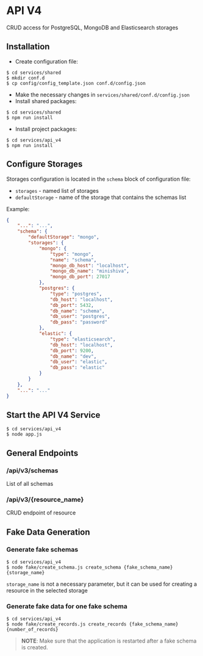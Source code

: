 # API V4
CRUD access for PostgreSQL, MongoDB and Elasticsearch storages

## Installation
* Create configuration file:
```
$ cd services/shared
$ mkdir conf.d
$ cp config/config_template.json conf.d/config.json
```
* Make the necessary changes in `services/shared/conf.d/config.json`
* Install shared packages:
```
$ cd services/shared
$ npm run install
```
* Install project packages:
```
$ cd services/api_v4
$ npm run install
```

## Configure Storages
Storages configuration is located in the `schema` block of configuration file:
* `storages` - named list of storages
* `defaultStorage` - name of the storage that contains the schemas list

Example:
```json
{
	"...": "...",
	"schema": {
		"defaultStorage": "mongo",
		"storages": {
			"mongo": {
				"type": "mongo",
				"name": "schema",
				"mongo_db_host": "localhost",
				"mongo_db_name": "minishiva",
				"mongo_db_port": 27017
			},
			"postgres": {
				"type": "postgres",
				"db_host": "localhost",
				"db_port": 5432,
				"db_name": "schema",
				"db_user": "postgres",
				"db_pass": "password"
			},
			"elastic": {
				"type": "elasticsearch",
				"db_host": "localhost",
				"db_port": 9200,
				"db_name": "dev",
				"db_user": "elastic",
				"db_pass": "elastic"
			}
		}
	},
	"...": "..."
}
```


## Start the API V4 Service
```
$ cd services/api_v4
$ node app.js
```
## General Endpoints

### /api/v3/schemas
List of all schemas

### /api/v3/{resource_name}
CRUD endpoint of resource

## Fake Data Generation

### Generate fake schemas
```
$ cd services/api_v4
$ node fake/create_schema.js create_schema {fake_schema_name} {storage_name}
```
`storage_name` is not a necessary parameter, but it can be used for creating a resource in the selected storage

### Generate fake data for one fake schema
```
$ cd services/api_v4
$ node fake/create_records.js create_records {fake_schema_name} {number_of_records}
```

> <b>NOTE</b>: Make sure that the application is restarted after a fake schema is created.

